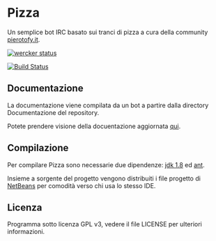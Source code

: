 # Pizza
Un semplice bot IRC basato sui tranci di pizza a cura della community [pierotofy.it](http://pierotofy.it).

[![wercker status](https://app.wercker.com/status/468ec8a38673408bf4a7aff65dc94de2/m "wercker status")](https://app.wercker.com/project/bykey/468ec8a38673408bf4a7aff65dc94de2)

[![Build Status](https://travis-ci.org/NeroReflex/Pizza.svg?branch=master)](https://travis-ci.org/NeroReflex/Pizza)


## Documentazione

La documentazione viene compilata da un bot a partire dalla directory Documentazione del repository.

Potete prendere visione della docuentazione aggiornata [qui](https://neroreflex.github.io/Pizza/).


## Compilazione
Per compilare Pizza sono necessarie due dipendenze: [jdk 1.8](http://www.oracle.com/technetwork/java/javase/downloads/jdk8-downloads-2133151.html)
ed [ant](http://ant.apache.org/bindownload.cgi).

Insieme a sorgente del progetto vengono distribuiti i file progetto di [NetBeans](https://netbeans.org/)
per comodità verso chi usa lo stesso IDE.


## Licenza

Programma sotto licenza GPL v3, vedere il file LICENSE per ulteriori informazioni.
